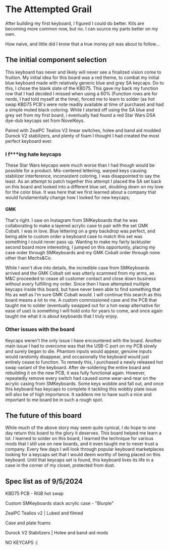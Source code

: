 # The Attempted Grail
After building my first keyboard, I figured I could do better. Kits are becoming more common now, but no. I can source my parts better on my own.

How naive, and little did I know that a true money pit was about to follow...

## The initial component selection
This keyboard has never and likely will never see a finalized vision come to fruition. My initial idea for this board was a red theme, to combat my initial blue keyboard made with relatively generic blue and grey SA keycaps. Do to this, I chose the blank slate of the KBD75. This gave my back my function row that I had decided I missed when using a 60% (Function rows are for nerds, I had told myself at the time), forced me to learn to solder (as hot swap KBD75 PCB's were note readily available at time of purchase) and had a simple muted black coloring. While I started off using the SA blue and grey set from my first board, i eventually had found a red Star Wars DSA dye-dub keycaps set from NovelKeys.

Paired with ZealPC Tealios V2 linear switches, holee and band aid modded Durock V2 stabilizers, and plenty of foam I thought I had created the most perfect keyboard ever.

### I f***ing hate keycaps
These Star Wars keycaps were much worse than I had though would be possible for a product. Mis-centered lettering, warped keys causing stabilizer interference, inconsistent coloring, I was disappointed to say the least. As an attempt to patch together this attempt I placed the SA set back on this board and looked into a different blue set, doubling down on my love for the color blue. It was here that we first learned about a company that would fundamentally change how I looked for new keycaps;

#### GMK

That's right. I saw on Instagram from SMKeyboards that he was collaborating to make a layered acrylic case to pair with the set GMK Cobalt. I was in love. Blue lettering on a grey backdrop was perfect, and being able to custom order a keyboard case to match this set was something I could never pass up. Wanting to make my fairly lackluster second board more interesting, I jumped on this opportunity, placing my case order through SMKeyboards and my GMK Cobalt order through none other than Mechs&Co.

While I won't dive into details, the incredible case from SMKeyboards arrived and the GMK Cobalt set was utterly scammed from my arms, as M&C proceeded to cease all customer contact and close down business without every fulfilling my order. Since then I have attempted multiple keycaps inside this board, but have never been able to find something that fits as well as I'm sure GMK Cobalt would. I will continue this search as this board means a lot to me. A custom commissioned case and the PCB that taught me to solder (eventually swapped out for a hot-swap alternative for ease of use) is something I will hold onto for years to come, and once again taught me what it is about keyboards that I truly enjoy.

### Other issues with the board
Keycaps weren't the only issue I have encountered with the board. Another main issue I had to overcome was that the USB-C port on my PCB slowly and surely began to die. Phantom inputs would appear, genuine inputs would randomly disappear, and occasionally the keyboard would just entirely cease to function. To remedy this, I purchased a newly released hot swap variant of the keyboard. After de-soldering the entire board and rebuilding it on the new PCB, it was fully functional again. However, repeatedly remove every switch had caused some wear-and-tear on the acrylic casing from SMKeyboards. Some keys wobble and fall out, and once this keyboard has keycaps to complete it tackling this wobbly plate issue will also be of high importance. It saddens me to have such a nice and important to me board be in such a rough spot.

## The future of this board
While much of the above story may seem quite cynical, I do hope to one day return this board to the glory it deserves. This board helped me learn a lot. I learned to solder on this board, I learned the technique for various mods that I still use on new boards, and it even taught me to never trust a company. Every few days I will look through popular keyboard marketplaces looking for a keycaps set that I would deem worthy of being placed on this keyboard. Until that keycaps set is found, this keyboard lives its life in a case in the corner of my closet, protected from dust.

## Spec list as of 9/5/2024
KBD75 PCB - RGB hot swap

Custom SMKeyboards stack acrylic case - "Blurple"

ZealPC Tealios v2 | Lubed and filmed

Case and plate foams

Durock V2 Stabilizers | Holee and band-aid mods

NO KEYCAPS :(

